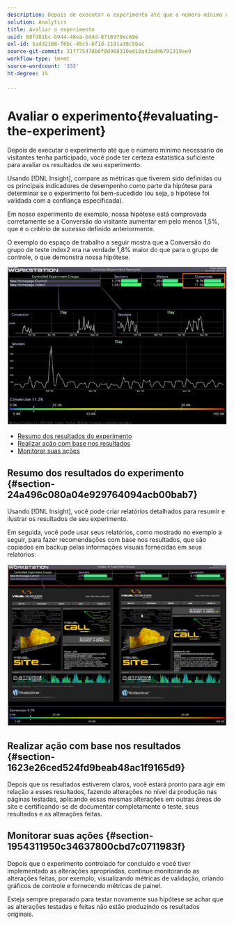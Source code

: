 ```yaml
---
description: Depois de executar o experimento até que o número mínimo necessário de visitantes tenha participado, você pode ter certeza estatística suficiente para avaliar os resultados de seu experimento.
solution: Analytics
title: Avaliar o experimento
uuid: 88fd81bc-b944-48ea-bd4d-8716979ec69e
exl-id: 5add2168-f6bc-45c5-bf1d-1191a38c5bac
source-git-commit: 31f775478b0f0d968310ed10a43ad46791319ee9
workflow-type: tm+mt
source-wordcount: '333'
ht-degree: 1%

---
```


# Avaliar o experimento{#evaluating-the-experiment}

Depois de executar o experimento até que o número mínimo necessário de visitantes tenha participado, você pode ter certeza estatística suficiente para avaliar os resultados de seu experimento.

Usando [!DNL Insight], compare as métricas que tiverem sido definidas ou os principais indicadores de desempenho como parte da hipótese para determinar se o experimento foi bem-sucedido (ou seja, a hipótese foi validada com a confiança especificada).

Em nosso experimento de exemplo, nossa hipótese está comprovada corretamente se a Conversão do visitante aumentar em pelo menos 1,5%, que é o critério de sucesso definido anteriormente.

O exemplo do espaço de trabalho a seguir mostra que a Conversão do grupo de teste index2 era na verdade 1,8% maior do que para o grupo de controle, o que demonstra nossa hipótese.

![](assets/experimentresults.png)

* [Resumo dos resultados do experimento](../../../home/c-undst-ctrld-exp/c-vw-rslts/c-ev-exp.md#section-24a496c080a04e929764094acb00bab7)
* [Realizar ação com base nos resultados](../../../home/c-undst-ctrld-exp/c-vw-rslts/c-ev-exp.md#section-1623e26ced524fd9beab48ac1f9165d9)
* [Monitorar suas ações](../../../home/c-undst-ctrld-exp/c-vw-rslts/c-ev-exp.md#section-1954311950c34637800cbd7c0711983f)

## Resumo dos resultados do experimento {#section-24a496c080a04e929764094acb00bab7}

Usando [!DNL Insight], você pode criar relatórios detalhados para resumir e ilustrar os resultados de seu experimento.

Em seguida, você pode usar seus relatórios, como mostrado no exemplo a seguir, para fazer recomendações com base nos resultados, que são copiados em backup pelas informações visuais fornecidas em seus relatórios:

![](assets/experimentresults2.png)

## Realizar ação com base nos resultados {#section-1623e26ced524fd9beab48ac1f9165d9}

Depois que os resultados estiverem claros, você estará pronto para agir em relação a esses resultados, fazendo alterações no nível da produção nas páginas testadas, aplicando essas mesmas alterações em outras áreas do site e certificando-se de documentar completamente o teste, seus resultados e as alterações feitas.

## Monitorar suas ações {#section-1954311950c34637800cbd7c0711983f}

Depois que o experimento controlado for concluído e você tiver implementado as alterações apropriadas, continue monitorando as alterações feitas, por exemplo, visualizando métricas de validação, criando gráficos de controle e fornecendo métricas de painel.

Esteja sempre preparado para testar novamente sua hipótese se achar que as alterações testadas e feitas não estão produzindo os resultados originais.

